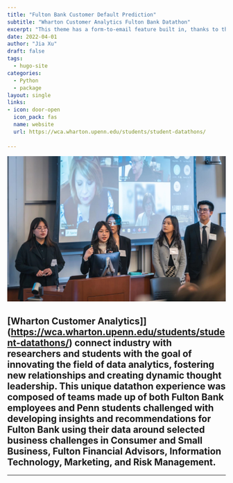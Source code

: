 ```yaml
---
title: "Fulton Bank Customer Default Prediction"
subtitle: "Wharton Customer Analytics Fulton Bank Datathon"
excerpt: "This theme has a form-to-email feature built in, thanks to the simple Formspree integration. All you need to activate the form is a valid recipient email address saved in the form front matter."
date: 2022-04-01
author: "Jia Xu"
draft: false
tags:
  - hugo-site
categories:
  - Python
  - package
layout: single
links:
- icon: door-open
  icon_pack: fas
  name: website
  url: https://wca.wharton.upenn.edu/students/student-datathons/

---
```




![Wharton Customer Analytics Fulton Bank Datathon](wca.jpg)

## [Wharton Customer Analytics]](https://wca.wharton.upenn.edu/students/student-datathons/) connect industry with researchers and students with the goal of innovating the field of data analytics, fostering new relationships and creating dynamic thought leadership. This unique datathon experience was composed of teams made up of both Fulton Bank employees and Penn students challenged with developing insights and recommendations for Fulton Bank using their data around selected business challenges in Consumer and Small Business, Fulton Financial Advisors, Information Technology, Marketing, and Risk Management.

---

